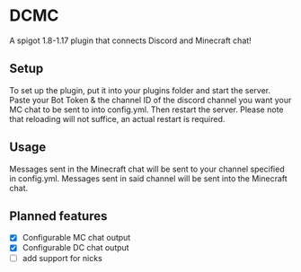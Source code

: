 # DCMC
A spigot 1.8-1.17 plugin that connects Discord and Minecraft chat!

## Setup
To set up the plugin, put it into your plugins folder and start the server.
Paste your Bot Token & the channel ID of the discord channel you want your MC chat to be sent to
into config.yml. Then restart the server. Please note that reloading will not suffice, an actual
restart is required.

## Usage
Messages sent in the Minecraft chat will be sent to your channel specified in config.yml.
Messages sent in said channel will be sent into the Minecraft chat.

## Planned features
- [x] Configurable MC chat output
- [x] Configurable DC chat output
- [ ] add support for nicks
